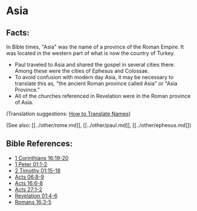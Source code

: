 # Asia #

## Facts: ##

In Bible times, "Asia" was the name of a province of the Roman Empire. It was located in the western part of what is now the country of Turkey.

* Paul traveled to Asia and shared the gospel in several cities there. Among these were the cities of Ephesus and Colossae. 
* To avoid confusion with modern day Asia, it may be necessary to translate this as, "the ancient Roman province called Asia" or "Asia Province."
* All of the churches referenced in Revelation were in the Roman province of Asia.

(Translation suggestions: [How to Translate Names](en/ta-vol1/translate/man/translate-names))

(See also: [[../other/rome.md]], [[../other/paul.md]], [[../other/ephesus.md]])

## Bible References: ##

* [1 Corinthians 16:19-20](en/tn/1co/help/16/19)
* [1 Peter 01:1-2](en/tn/1pe/help/01/01)
* [2 Timothy 01:15-18](en/tn/2ti/help/01/15)
* [Acts 06:8-9](en/tn/act/help/06/08)
* [Acts 16:6-8](en/tn/act/help/16/06)
* [Acts 27:1-2](en/tn/act/help/27/01)
* [Revelation 01:4-6](en/tn/rev/help/01/04)
* [Romans 16:3-5](en/tn/rom/help/16/03)